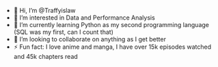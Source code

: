 - 👋 Hi, I’m @Traffyislaw
- 👀 I’m interested in Data and Performance Analysis 
- 🌱 I’m currently learning Python as my second programming language (SQL was my first, can I count that)
- 💞️ I’m looking to collaborate on anything as I get better
- ⚡ Fun fact: I love anime and manga, I have over 15k episodes watched and 45k chapters read
